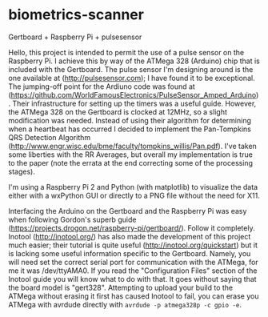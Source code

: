 # biometrics-scanner
Gertboard + Raspberry Pi + pulsesensor

Hello, this project is intended to permit the use of a pulse sensor on the Raspberry Pi. I achieve this by way of the ATMega 328 (Arduino) chip that is included with the Gertboard. The pulse sensor I'm designing around is the one available at (http://pulsesensor.com); I have found it to be exceptional. The jumping-off point for the Ardiuno code was found at (https://github.com/WorldFamousElectronics/PulseSensor_Amped_Arduino). Their infrastructure for setting up the timers was a useful guide. However, the ATMega 328 on the Gertboard is clocked at 12MHz, so a slight modification was needed. Instead of using their algorithm for determining when a heartbeat has occurred I decided to implement the Pan-Tompkins QRS Detection Algorithm (http://www.engr.wisc.edu/bme/faculty/tompkins_willis/Pan.pdf). I've taken some liberties with the RR Averages, but overall my implementation is true to the paper (note the errata at the end correcting some of the processing stages).

I'm using a Raspberry Pi 2 and Python (with matplotlib) to visualize the data either with a wxPython GUI or directly to a PNG file without the need for X11.

Interfacing the Arduino on the Gertboard and the Raspberry Pi was easy when following Gordon's superb guide (https://projects.drogon.net/raspberry-pi/gertboard/). Follow it completely. Inotool (http://inotool.org/) has also made the development of this project much easier; their tutorial is quite useful (http://inotool.org/quickstart) but it is lacking some useful information specific to the Gertboard. Namely, you will need set the correct serial port for communication with the ATMega, for me it was /dev/ttyAMA0. If you read the "Configuration Files" section of the Inotool guide you will know what to do with that. It goes without saying that the board model is "gert328". Attempting to upload your build to the ATMega without erasing it first has caused Inotool to fail, you can erase you ATMega with avrdude directly with `avrdude -p atmega328p -c gpio -e`.


